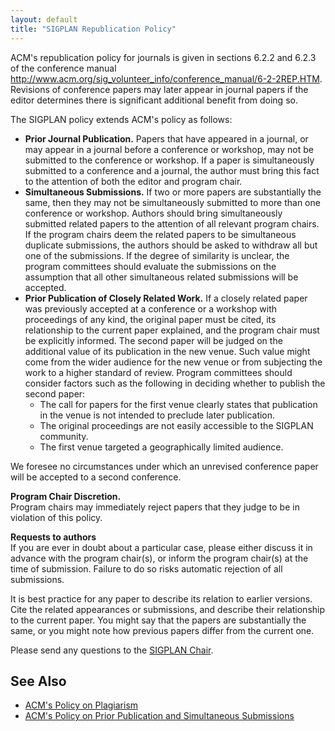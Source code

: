 ```yaml
---
layout: default
title: "SIGPLAN Republication Policy"
---
```

ACM's republication policy for journals is given in sections 6.2.2
and 6.2.3 of the conference manual
<http://www.acm.org/sig_volunteer_info/conference_manual/6-2-2REP.HTM>.
Revisions of conference papers may later appear in journal papers
if the editor determines there is significant additional benefit
from doing so.  

The SIGPLAN policy extends ACM's policy as follows:  

-   **Prior Journal Publication.** Papers that have appeared in a
    journal, or may appear in a journal before a conference or
    workshop, may not be submitted to the conference or workshop. If a
    paper is simultaneously submitted to a conference and a journal,
    the author must bring this fact to the attention of both the editor
    and program chair.
-   **Simultaneous Submissions.** If two or more papers are
    substantially the same, then they may not be simultaneously
    submitted to more than one conference or workshop. Authors should
    bring simultaneously submitted related papers to the attention of
    all relevant program chairs. If the program chairs deem the related
    papers to be simultaneous duplicate submissions, the authors should
    be asked to withdraw all but one of the submissions. If the degree
    of similarity is unclear, the program committees should evaluate
    the submissions on the assumption that all other simultaneous
    related submissions will be accepted.
-   **Prior Publication of Closely Related Work.** If a closely
    related paper was previously accepted at a conference or a workshop
    with proceedings of any kind, the original paper must be cited, its
    relationship to the current paper explained, and the program chair
    must be explicitly informed. The second paper will be judged on the
    additional value of its publication in the new venue. Such value
    might come from the wider audience for the new venue or from
    subjecting the work to a higher standard of review. Program
    committees should consider factors such as the following in
    deciding whether to publish the second paper:
    -   The call for papers for the first venue clearly states that
        publication in the venue is not intended to preclude later
        publication.
    -   The original proceedings are not easily accessible to the
        SIGPLAN community.
    -   The first venue targeted a geographically limited audience.


We foresee no circumstances under which an unrevised conference
paper will be accepted to a second conference.  

**Program Chair Discretion.**  
Program chairs may immediately reject
papers that they judge to be in violation of this policy.  

**Requests to authors**  
If you are ever in doubt about a particular case, please either
discuss it in advance with the program chair(s), or inform the
program chair(s) at the time of submission. Failure to do so risks
automatic rejection of all submissions.  

It is best practice for any paper to describe its relation to
earlier versions. Cite the related appearances or submissions, and
describe their relationship to the current paper. You might say
that the papers are substantially the same, or you might note how
previous papers differ from the current one.  

Please send any questions to the
[SIGPLAN Chair](mailto:chair_sigplan@acm.org?subject=Republication%20policy).  

See Also
--------

- [ACM's Policy on Plagiarism](http://www.acm.org/publications/policies/plagiarism_policy)
- [ACM's Policy on Prior Publication and Simultaneous Submissions](http://www.acm.org/publications/policies/sim_submissions/)
